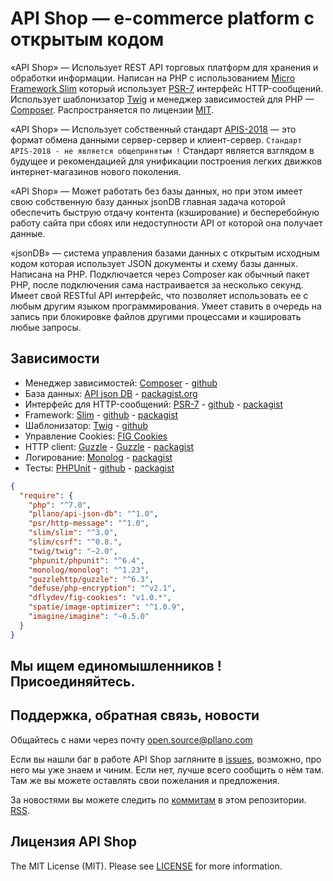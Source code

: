 # API Shop — e-commerce platform с открытым кодом

«API Shop» — Использует REST API торговых платформ для хранения и обработки информации. Написан на PHP с использованием [Micro Framework Slim](https://github.com/slimphp) который использует [PSR-7](http://www.php-fig.org/psr/psr-7/) интерфейс HTTP-сообщений. Использует шаблонизатор [Twig](https://github.com/twigphp/Twig/) и менеджер зависимостей для PHP — [Composer](https://github.com/composer). Распространяется по лицензии [MIT](https://opensource.org/licenses/MIT).

«API Shop» — Использует собственный стандарт [APIS-2018](https://github.com/pllano/APIS-2018/) — это формат обмена данными сервер-сервер и клиент-сервер. `Стандарт APIS-2018 - не является общепринятым !` Стандарт является взглядом в будущее и рекомендацией для унификации построения легких движков интернет-магазинов нового поколения.

«API Shop» — Может работать без базы данных, но при этом имеет свою собственную базу данных jsonDB главная задача которой обеспечить быструю отдачу контента (кэширование) и бесперебойную работу сайта при сбоях или недоступности API от которой она получает данные.

«jsonDB» — система управления базами данных с открытым исходным кодом которая использует JSON документы и схему базы данных. Написана на PHP. Подключается через Composer как обычный пакет PHP, после подключения сама настраивается за несколько секунд. Имеет свой RESTful API интерфейс, что позволяет использовать ее с любым другим языком программирования. Умеет ставить в очередь на запись при блокировке файлов другими процессами и кэшировать любые запросы.

## Зависимости

- Менеджер зависимостей: [Composer](https://getcomposer.org/) - [github](https://github.com/composer)
- База данных: [API json DB](https://github.com/pllano/api-json-db) - [packagist.org](https://packagist.org/packages/pllano/api-json-db)
- Интерфейс для HTTP-сообщений: [PSR-7](http://www.php-fig.org/psr/psr-7/) - [github](https://github.com/php-fig/http-message) - [packagist](https://packagist.org/packages/psr/http-message)
- Framework: [Slim](https://www.slimframework.com/) - [github](https://github.com/slimphp) - [packagist](https://packagist.org/packages/slim/slim)
- Шаблонизатор: [Twig](https://twig.symfony.com/) - [github](https://github.com/twigphp/Twig/)
- Управление Cookies: [FIG Cookies](https://github.com/dflydev/dflydev-fig-cookies)
- HTTP client: [Guzzle](http://docs.guzzlephp.org/en/stable/) - [Guzzle](https://github.com/guzzle/guzzle) - [packagist](https://packagist.org/packages/guzzlehttp/guzzle)
- Логирование: [Monolog](https://github.com/Seldaek/monolog) - [packagist](https://packagist.org/packages/monolog/monolog)
- Тесты: [PHPUnit](https://phpunit.de/) - [github](https://github.com/sebastianbergmann/phpunit) - [packagist](https://packagist.org/packages/phpunit/phpunit)

```json
{
  "require": {
    "php": "^7.0",
    "pllano/api-json-db": "^1.0",
    "psr/http-message": "^1.0",
    "slim/slim": "^3.0",
    "slim/csrf": "^0.8.",
    "twig/twig": "~2.0",
    "phpunit/phpunit": "^6.4",
    "monolog/monolog": "^1.23",
    "guzzlehttp/guzzle": "^6.3",
    "defuse/php-encryption": "^v2.1",
    "dflydev/fig-cookies": "v1.0.*",
    "spatie/image-optimizer": "^1.0.9",
    "imagine/imagine": "~0.5.0"
  }
}
```

## Мы ищем единомышленников ! Присоединяйтесь.

<a name="feedback"></a>
## Поддержка, обратная связь, новости

Общайтесь с нами через почту open.source@pllano.com

Если вы нашли баг в работе API Shop загляните в
[issues](https://github.com/pllano/api-shop/issues), возможно, про него мы уже знаем и
чиним. Если нет, лучше всего сообщить о нём там. Там же вы можете оставлять свои
пожелания и предложения.

За новостями вы можете следить по
[коммитам](https://github.com/pllano/api-shop/commits/master) в этом репозитории.
[RSS](https://github.com/pllano/api-shop/commits/master.atom).

Лицензия API Shop
-------

The MIT License (MIT). Please see [LICENSE](LICENSE.md) for more information.

